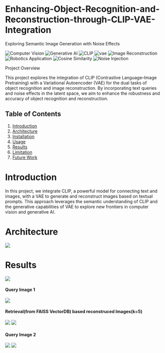 # Enhancing-Object-Recognition-and-Reconstruction-through-CLIP-VAE-Integration
 Exploring Semantic Image Generation with Noise Effects
 
![Computer Vision](https://img.shields.io/badge/Computer%20Vision-blue)
![Generative AI](https://img.shields.io/badge/Generative%20AI-green)
![CLIP](https://img.shields.io/badge/CLIP-Contrastive%20Language%20Image%20Pretraining-orange)
![vae](https://img.shields.io/badge/VAE-Variational%20Auto%20Encoder-white)
![Image Reconstruction](https://img.shields.io/badge/Image%20Reconstruction-purple)
![Robotics Application](https://img.shields.io/badge/Robotics%20Application-black)
![Cosine Similarity](https://img.shields.io/badge/Cosine%20Similarity-grey)
![Noise Injection](https://img.shields.io/badge/Noise%20Injection-yellow)

Project Overview

This project explores the integration of CLIP (Contrastive Language–Image Pretraining) with a Variational Autoencoder (VAE) for the dual tasks of object recognition and image reconstruction. By incorporating text queries and noise effects in the latent space, we aim to enhance the robustness and accuracy of object recognition and reconstruction.

## Table of Contents
1. [Introduction](#introduction)
2. [Architecture](#architecture)
3. [Installation](#installation)
4. [Usage](#usage)
5. [Results](#results)
6. [Limitation](#introduction)
7. [Future Work](#introduction)
  
# Introduction

In this project, we integrate CLIP, a powerful model for connecting text and images, with a VAE to generate and reconstruct images based on textual prompts. This approach leverages the semantic understanding of CLIP and the generative capabilities of VAE to explore new frontiers in computer vision and generative AI.

# Architecture

<img src="https://github.com/Dherya27/Object-Recognition-and-Reconstruction-through-CLIP-VAE-Integration/blob/main/results/img/overall_architecrture.png">

# Results

<img src="https://github.com/Dherya27/Object-Recognition-and-Reconstruction-through-CLIP-VAE-Integration/blob/main/results/reconstruction.gif">

#### Query Image 1
<img src="https://github.com/Dherya27/Object-Recognition-and-Reconstruction-through-CLIP-VAE-Integration/blob/main/results/query/2c304c54a6141d214ff3c6764341833_easy_04.png">

#### Retrieval(from FAISS VectorDB) based reconstruced Images(k=5)
<img src="https://github.com/Dherya27/Object-Recognition-and-Reconstruction-through-CLIP-VAE-Integration/blob/main/results/retrieved_indices/retrieved_indices_car1.png"> 
<img src="https://github.com/Dherya27/Object-Recognition-and-Reconstruction-through-CLIP-VAE-Integration/blob/main/results/reconstructed_img/retrieval_based_reconstrcution_car1.png">

#### Query Image 2
<img src="https://github.com/Dherya27/Object-Recognition-and-Reconstruction-through-CLIP-VAE-Integration/blob/main/results/query/3f11833d3d9309bc9952c05a06935ddc_easy_02.png">
<img src="https://github.com/Dherya27/Object-Recognition-and-Reconstruction-through-CLIP-VAE-Integration/blob/main/results/reconstructed_img/retrieval_based_reconstruction_chair_1.png">

